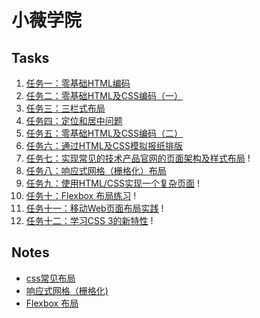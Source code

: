 # 小薇学院
## Tasks
1. [任务一：零基础HTML编码](https://w4n9hu1.github.io/IFE/1-1/HTML1)
2. [任务二：零基础HTML及CSS编码（一）](https://w4n9hu1.github.io/IFE/1-2/HTML&CSS.html)
3. [任务三：三栏式布局](https://w4n9hu1.github.io/IFE/1-3/三栏式布局.html)
4. [任务四：定位和居中问题](https://w4n9hu1.github.io/IFE/1-4/)
5. [任务五：零基础HTML及CSS编码（二）](https://w4n9hu1.github.io/IFE/1-5/)
6. [任务六：通过HTML及CSS模拟报纸排版](https://w4n9hu1.github.io/IFE/1-6/)
7. [任务七：实现常见的技术产品官网的页面架构及样式布局]() !
8. [任务八：响应式网格（栅格化）布局](https://w4n9hu1.github.io/IFE/1-8/)
9. [任务九：使用HTML/CSS实现一个复杂页面]() !
10. [任务十：Flexbox 布局练习]() !
11. [任务十一：移动Web页面布局实践]() !
12. [任务十二：学习CSS 3的新特性]() !

## Notes
- [css常见布局](https://github.com/W4n9Hu1/IFE/issues/1)
- [响应式网格（栅格化)](https://github.com/W4n9Hu1/IFE/issues/2)
- [Flexbox 布局](https://github.com/W4n9Hu1/IFE/issues/3)
